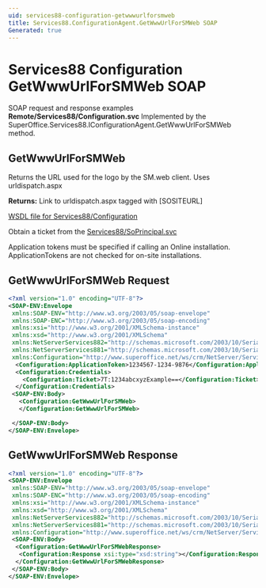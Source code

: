 ```yaml
---
uid: services88-configuration-getwwwurlforsmweb
title: Services88.ConfigurationAgent.GetWwwUrlForSMWeb SOAP
Generated: true
---
```


# Services88 Configuration GetWwwUrlForSMWeb SOAP

SOAP request and response examples **Remote/Services88/Configuration.svc**
Implemented by the <see cref="M:SuperOffice.Services88.IConfigurationAgent.GetWwwUrlForSMWeb">SuperOffice.Services88.IConfigurationAgent.GetWwwUrlForSMWeb</see> method.

## GetWwwUrlForSMWeb

Returns the URL used for the logo by the SM.web client. Uses urldispatch.aspx


**Returns:** Link to urldispatch.aspx tagged with [SOSITEURL]


[WSDL file for Services88/Configuration](../Services88-Configuration.md)

Obtain a ticket from the [Services88/SoPrincipal.svc](../SoPrincipal/index.md)

Application tokens must be specified if calling an Online installation. ApplicationTokens are not checked for on-site installations.

## GetWwwUrlForSMWeb Request

```xml
<?xml version="1.0" encoding="UTF-8"?>
<SOAP-ENV:Envelope
 xmlns:SOAP-ENV="http://www.w3.org/2003/05/soap-envelope"
 xmlns:SOAP-ENC="http://www.w3.org/2003/05/soap-encoding"
 xmlns:xsi="http://www.w3.org/2001/XMLSchema-instance"
 xmlns:xsd="http://www.w3.org/2001/XMLSchema"
 xmlns:NetServerServices882="http://schemas.microsoft.com/2003/10/Serialization/Arrays"
 xmlns:NetServerServices881="http://schemas.microsoft.com/2003/10/Serialization/"
 xmlns:Configuration="http://www.superoffice.net/ws/crm/NetServer/Services88">
  <Configuration:ApplicationToken>1234567-1234-9876</Configuration:ApplicationToken>
  <Configuration:Credentials>
    <Configuration:Ticket>7T:1234abcxyzExample==</Configuration:Ticket>
  </Configuration:Credentials>
 <SOAP-ENV:Body>
   <Configuration:GetWwwUrlForSMWeb>
   </Configuration:GetWwwUrlForSMWeb>

 </SOAP-ENV:Body>
</SOAP-ENV:Envelope>

```


## GetWwwUrlForSMWeb Response

```xml
<?xml version="1.0" encoding="UTF-8"?>
<SOAP-ENV:Envelope
 xmlns:SOAP-ENV="http://www.w3.org/2003/05/soap-envelope"
 xmlns:SOAP-ENC="http://www.w3.org/2003/05/soap-encoding"
 xmlns:xsi="http://www.w3.org/2001/XMLSchema-instance"
 xmlns:xsd="http://www.w3.org/2001/XMLSchema"
 xmlns:NetServerServices882="http://schemas.microsoft.com/2003/10/Serialization/Arrays"
 xmlns:NetServerServices881="http://schemas.microsoft.com/2003/10/Serialization/"
 xmlns:Configuration="http://www.superoffice.net/ws/crm/NetServer/Services88">
 <SOAP-ENV:Body>
  <Configuration:GetWwwUrlForSMWebResponse>
   <Configuration:Response xsi:type="xsd:string"></Configuration:Response>
  </Configuration:GetWwwUrlForSMWebResponse>
 </SOAP-ENV:Body>
</SOAP-ENV:Envelope>

```

